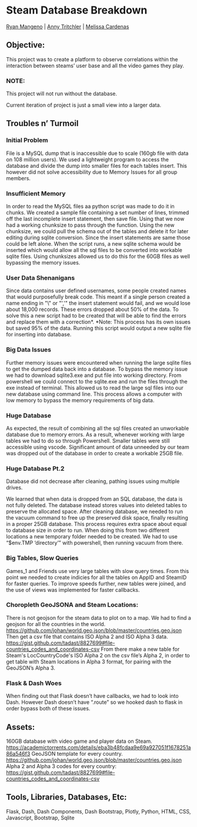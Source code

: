 # Steam Database Breakdown
[Ryan Mangeno](https://github.com/Ryndine) | [Anny Tritchler](https://github.com/tritchlin/) | [Melissa Cardenas](https://github.com/melcardenas28)

## Objective:
This project was to create a platform to observe correlations within the interaction between steams’ user base and all the video games they play.

### NOTE:
This project will not run without the database.

Current iteration of project is just a small view into a larger data.

## Troubles n’ Turmoil
### Initial Problem
File is a MySQL dump that is inaccessible due to scale (160gb file with data on 108 million users).
We used a lightweight program to access the database and divide the dump into smaller files for each tables insert. This however did not solve accessibility due to Memory Issues for all group members.

### Insufficient Memory
In order to read the MySQL files aa python script was made to do it in chunks. We created a sample file containing a set number of lines, trimmed off the last incomplete insert statement, then save file. Using that we now had a working chunksize to pass through the function.
Using the new chunksize, we could pull the schema out of the tables and delete it for later editing during sqlite conversion. Since the insert statements are same those could be left alone.
When the script runs, a new sqlite schema would be inserted which would allow all the sql files to be converted into workable sqlite files. Using chunksizes allowed us to do this for the 60GB files as well bypassing the memory issues.

### User Data Shenanigans
Since data contains user defined usernames, some people created names that would purposefully break code. This meant if a single person created a name ending in "\\" or "','" the insert statement would fail, and we would lose about 18,000 records. These errors dropped about 50% of the data.
To solve this a new script had to be created that will be able to find the errors and replace them with a correction*.
	*Note: This process has its own issues but saved 95% of the data.
Running this script would output a new sqlite file for inserting into database.

### Big Data Issues
Further memory issues were encountered when running the large sqlite files to get the dumped data back into a database.
To bypass the memory issue we had to download sqlite3.exe and put file into working directory. From powershell we could connect to the sqlite.exe and run the files through the exe instead of terminal. This allowed us to read the large sql files into our new database using command line. This process allows a computer with low memory to bypass the memory requirements of big data.

### Huge Database
As expected, the result of combining all the sql files created an unworkable database due to memory errors.
As a result, whenever working with large tables we had to do so through Powershell. Smaller tables were still accessible using vscode. Significant amount of data unneeded by our team was dropped out of the database in order to create a workable 25GB file.
	
### Huge Database Pt.2
Database did not decrease after cleaning, pathing issues using multiple drives.

We learned that when data is dropped from an SQL database, the data is not fully deleted. The database instead stores values into deleted tables to preserve the allocated space. After cleaning database, we needed to run the vacuum command to free up the preserved disk space, finally resulting in a proper 25GB database.
This process requires extra space about equal to database size in order to run. When doing this from two different locations a new temporary folder needed to be created. We had to use “$env.TMP ‘directory’” with powershell, then running vacuum from there.

### Big Tables, Slow Queries
Games_1 and Friends use very large tables with slow query times.
From this point we needed to create indicies for all the tables on AppID and SteamID for faster queries. To improve speeds further, new tables were joined, and the use of views was implemented for faster callbacks.

### Choropleth GeoJSONA and Steam Locations:
There is not geojson for the steam data to plot on to a map.
We had to find a geojson for all the countries in the world. https://github.com/johan/world.geo.json/blob/master/countries.geo.json
Then get a csv file that contains ISO Alpha 2 and ISO Alpha 3 data. https://gist.github.com/tadast/8827699#file-countries_codes_and_coordinates-csv
From there make a new table for Steam's LocCountryCode's ISO Alpha 2 on the csv file’s Alpha 2, in order to get table with Steam locations in Alpha 3 format, for pairing with the GeoJSON’s Alpha 3.

### Flask & Dash Woes
When finding out that Flask doesn’t have callbacks, we had to look into Dash. However Dash doesn’t have “.route” so we hooked dash to flask in order bypass both of these issues. 

## Assets:
160GB database with video game and player data on Steam.
https://academictorrents.com/details/eba3b48fcdaa9e69a927051f1678251a86a546f3
GeoJSON template for every country.
https://github.com/johan/world.geo.json/blob/master/countries.geo.json
Alpha 2 and Alpha 3 codes for every country:
https://gist.github.com/tadast/8827699#file-countries_codes_and_coordinates-csv

## Tools, Libraries, Databases, Etc:
Flask, Dash, Dash Components, Dash Bootstrap, Plotly, Python, HTML, CSS, Javascript, Bootstrap, Sqlite

